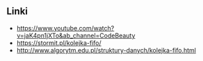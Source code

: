## Linki 


- https://www.youtube.com/watch?v=jaK4pn1jXTo&ab_channel=CodeBeauty
- https://stormit.pl/kolejka-fifo/
- http://www.algorytm.edu.pl/struktury-danych/kolejka-fifo.html

